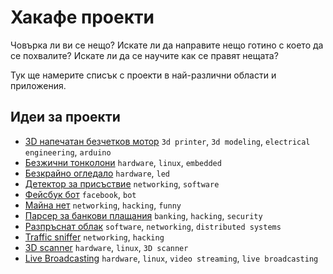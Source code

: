 # Хакафе проекти

Човърка ли ви се нещо? Искате ли да направите нещо готино с което да се похвалите? Искате ли да се научите как се правят нещата?

Тук ще намерите списък с проекти в най-различни области и приложения.

## Идеи за проекти

* [3D напечатан безчетков мотор](brushless-3d-motor.md) `3d printer`, `3d modeling`, `electrical engineering`, `arduino`
* [Безжични тонколони](wireless-speakers.md) `hardware`, `linux`, `embedded`
* [Безкрайно огледало](infinity-mirror.md) `hardware`, `led`
* [Детектор за присъствие](presence-detector.md) `networking`, `software`
* [Фейсбук бот](facebook-bot.md) `facebook`, `bot`
* [Майна нет](majna-net.md) `networking`, `hacking`, `funny`
* [Парсер за банкови плащания](bank-payment-parser.md) `banking`, `hacking`, `security`
* [Разпръснат облак](scattered-cloud.md) `software`, `networking`, `distributed systems`
* [Traffic sniffer](traffic-sniffer.md) `networking`, `hacking`
* [3D scanner](3D-Scanner-with-Kinect.md) `hardware`, `linux`, `3D scanner`
* [Live Broadcasting](LiveBroadcasting.md) `hardware`, `linux`, `video streaming`, `live broadcasting`